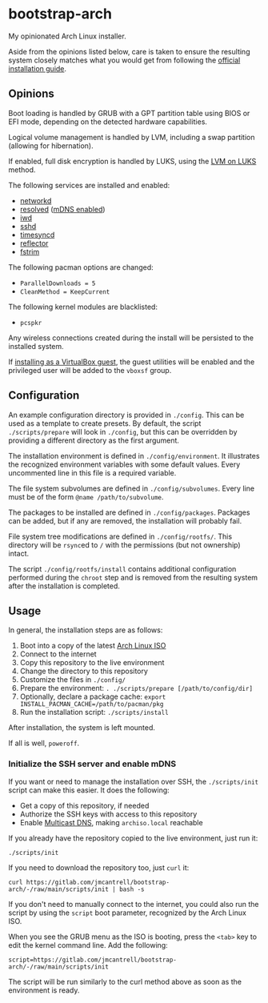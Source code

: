 # bootstrap-arch

My opinionated Arch Linux installer.

Aside from the opinions listed below, care is taken to ensure the
resulting system closely matches what you would get from following the
[official installation guide][install].

## Opinions

Boot loading is handled by GRUB with a GPT partition table using BIOS
or EFI mode, depending on the detected hardware capabilities.

Logical volume management is handled by LVM, including a swap
partition (allowing for hibernation).

If enabled, full disk encryption is handled by LUKS, using the [LVM on
LUKS][lvm-on-luks] method.

The following services are installed and enabled:

- [networkd][networkd]
- [resolved][resolved] ([mDNS enabled][mdns])
- [iwd][iwd]
- [sshd][sshd]
- [timesyncd][timesyncd]
- [reflector][reflector]
- [fstrim][ssd]

The following pacman options are changed:

- `ParallelDownloads = 5`
- `CleanMethod = KeepCurrent`

The following kernel modules are blacklisted:

- `pcspkr`

Any wireless connections created during the install will be persisted
to the installed system.

If [installing as a VirtualBox guest][vbox-guest], the guest utilities will be
enabled and the privileged user will be added to the `vboxsf` group.

## Configuration

An example configuration directory is provided in `./config`. This can
be used as a template to create presets. By default, the script
`./scripts/prepare` will look in `./config`, but this can be
overridden by providing a different directory as the first argument.

The installation environment is defined in `./config/environment`. It
illustrates the recognized environment variables with some default
values. Every uncommented line in this file is a required variable.

The file system subvolumes are defined in `./config/subvolumes`. Every
line must be of the form `@name /path/to/subvolume`.

The packages to be installed are defined in `./config/packages`.
Packages can be added, but if any are removed, the installation will
probably fail.

File system tree modifications are defined in `./config/rootfs/`. This
directory will be `rsync`ed to `/` with the permissions (but not
ownership) intact.

The script `./config/rootfs/install` contains additional configuration
performed during the `chroot` step and is removed from the resulting
system after the installation is completed.

## Usage

In general, the installation steps are as follows:

1. Boot into a copy of the latest [Arch Linux ISO][archiso]
1. Connect to the internet
1. Copy this repository to the live environment
1. Change the directory to this repository
1. Customize the files in `./config/`
1. Prepare the environment: `. ./scripts/prepare [/path/to/config/dir]`
1. Optionally, declare a package cache: `export INSTALL_PACMAN_CACHE=/path/to/pacman/pkg`
1. Run the installation script: `./scripts/install`

After installation, the system is left mounted.

If all is well, `poweroff`.

### Initialize the SSH server and enable mDNS

If you want or need to manage the installation over SSH, the
`./scripts/init` script can make this easier. It does the following:

- Get a copy of this repository, if needed
- Authorize the SSH keys with access to this repository
- Enable [Multicast DNS][mdns], making `archiso.local` reachable

If you already have the repository copied to the live environment,
just run it:

```
./scripts/init
```

If you need to download the repository too, just `curl` it:

```
curl https://gitlab.com/jmcantrell/bootstrap-arch/-/raw/main/scripts/init | bash -s
```

If you don't need to manually connect to the internet, you could also
run the script by using the `script` boot parameter, recognized by the
Arch Linux ISO.

When you see the GRUB menu as the ISO is booting, press the `<tab>`
key to edit the kernel command line. Add the following:

```
script=https://gitlab.com/jmcantrell/bootstrap-arch/-/raw/main/scripts/init
```

The script will be run similarly to the curl method above as soon as
the environment is ready.

[install]: https://wiki.archlinux.org/title/Installation_guide
[lvm-on-luks]: https://wiki.archlinux.org/title/Dm-crypt/Encrypting_an_entire_system#LVM_on_LUKS
[networkd]: https://wiki.archlinux.org/title/Systemd-networkd
[resolved]: https://wiki.archlinux.org/title/Systemd-resolved
[mdns]: https://wiki.archlinux.org/title/Systemd-resolved#mDNS
[iwd]: https://wiki.archlinux.org/title/Iwd
[sshd]: https://wiki.archlinux.org/title/OpenSSH#Server_usage
[timesyncd]: https://wiki.archlinux.org/title/Systemd-timesyncd
[reflector]: https://wiki.archlinux.org/title/Reflector
[ssd]: https://wiki.archlinux.org/title/Solid_state_drive
[vbox-guest]: https://wiki.archlinux.org/title/VirtualBox/Install_Arch_Linux_as_a_guest
[archiso]: https://archlinux.org/download/
